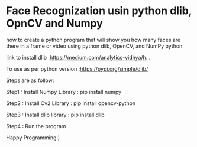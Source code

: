 # Face Recognization usin python dlib, OpnCV and Numpy

how to create a python program that will show you how many faces are there in a frame or video using python dlib, OpenCV, and NumPy python.


link to install dlib :https://medium.com/analytics-vidhya/h...

To use as per python version :https://pypi.org/simple/dlib/


Steps are as follow:

Step1 : Install Numpy Library : pip install numpy

Step2 : Install Cv2 Library :   pip install opencv-python

Step3  : Install dlib library : pip install dlib


Step4  : Run the program 


Happy Programming:)
